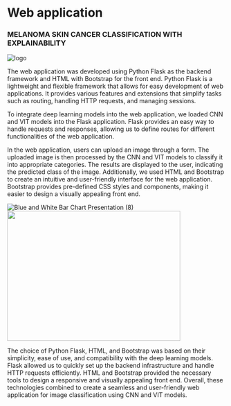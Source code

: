 # Web application 
### MELANOMA SKIN CANCER CLASSIFICATION WITH EXPLAINABILITY
![logo](https://user-images.githubusercontent.com/62339931/230259789-25f8ad48-21f5-44a2-b695-3fbdddbcfa79.jpeg)

The web application was developed using Python Flask as the backend framework and HTML with Bootstrap for the front end. Python Flask is a lightweight and flexible framework that allows for easy development of web applications. It provides various features and extensions that simplify tasks such as routing, handling HTTP requests, and managing sessions.

To integrate deep learning models into the web application, we loaded CNN and VIT models into the Flask application. Flask provides an easy way to handle requests and responses, allowing us to define routes for different functionalities of the web application.

In the web application, users can upload an image through a form. The uploaded image is then processed by the CNN and VIT models to classify it into appropriate categories. The results are displayed to the user, indicating the predicted class of the image. Additionally, we used HTML and Bootstrap to create an intuitive and user-friendly interface for the web application. Bootstrap provides pre-defined CSS styles and components, making it easier to design a visually appealing front end.

![Blue and White Bar Chart Presentation (8)](https://github.com/LU-Bio-Vision/web/assets/62339931/0abdae12-a8b4-44b4-b6bf-a32d0754ead1)
<img src="https://github.com/LU-Bio-Vision/web/assets/62339931/0abdae12-a8b4-44b4-b6bf-a32d0754ead1" width="400" height="300">

The choice of Python Flask, HTML, and Bootstrap was based on their simplicity, ease of use, and compatibility with the deep learning models. Flask allowed us to quickly set up the backend infrastructure and handle HTTP requests efficiently. HTML and Bootstrap provided the necessary tools to design a responsive and visually appealing front end. Overall, these technologies combined to create a seamless and user-friendly web application for image classification using CNN and VIT models.

